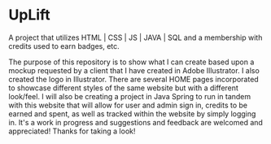 # UpLift
A project that utilizes HTML | CSS | JS | JAVA | SQL and a membership with credits used to earn badges, etc. 


The purpose of this repository is to show what I can create based upon a mockup requested by a client that I have created in Adobe Illustrator.  I also created the logo in Illustrator.  There are several HOME pages incorporated to showcase different styles of the same website but with a different look/feel.  I will also be creating a project in Java Spring to run in tandem with this website that will allow for user and admin sign in, credits to be earned and spent, as well as tracked within the website by simply logging in.  It's a work in progress and suggestions and feedback are welcomed and appreciated! Thanks for taking a look!
